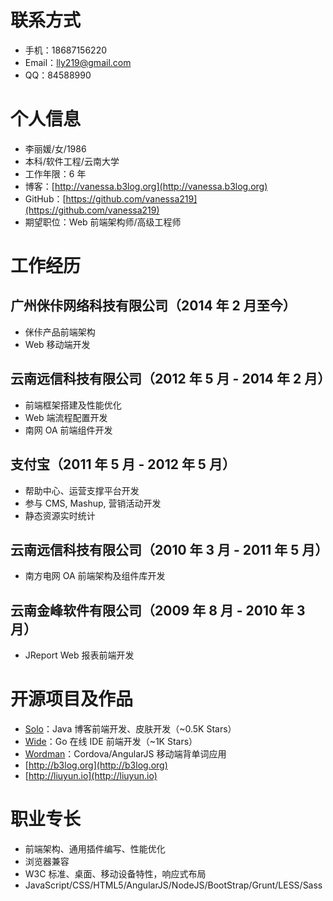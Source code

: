 # 联系方式

* 手机：18687156220
* Email：lly219@gmail.com
* QQ：84588990

# 个人信息

* 李丽媛/女/1986
* 本科/软件工程/云南大学
* 工作年限：6 年
* 博客：[http://vanessa.b3log.org](http://vanessa.b3log.org)
* GitHub：[https://github.com/vanessa219](https://github.com/vanessa219)
* 期望职位：Web 前端架构师/高级工程师

# 工作经历

## 广州侎佧网络科技有限公司（2014 年 2 月至今）

* 侎佧产品前端架构
* Web 移动端开发

## 云南远信科技有限公司（2012 年 5 月 - 2014 年 2 月）

* 前端框架搭建及性能优化
* Web 端流程配置开发
* 南网 OA 前端组件开发

## 支付宝（2011 年 5 月 - 2012 年 5 月）

* 帮助中心、运营支撑平台开发
* 参与 CMS, Mashup, 营销活动开发
* 静态资源实时统计

## 云南远信科技有限公司（2010 年 3 月 - 2011 年 5 月）

* 南方电网 OA 前端架构及组件库开发

## 云南金峰软件有限公司（2009 年 8 月 - 2010 年 3 月）

* JReport Web 报表前端开发

# 开源项目及作品

* [Solo](https://github.com/b3log/b3log-solo)：Java 博客前端开发、皮肤开发（~0.5K Stars）
* [Wide](https://github.com/b3log/wide)：Go 在线 IDE 前端开发（~1K Stars）
* [Wordman](https://github.com/b3log/b3log-wordman)：Cordova/AngularJS 移动端背单词应用
* [http://b3log.org](http://b3log.org)
* [http://liuyun.io](http://liuyun.io)

# 职业专长

* 前端架构、通用插件编写、性能优化
* 浏览器兼容
* W3C 标准、桌面、移动设备特性，响应式布局
* JavaScript/CSS/HTML5/AngularJS/NodeJS/BootStrap/Grunt/LESS/Sass
